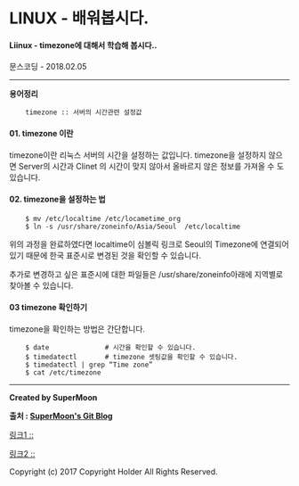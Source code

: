 # LINUX - 배워봅시다.

#### Liinux - timezone에 대해서 학습해 봅시다..

<div class="pull-right"> 문스코딩 - 2018.02.05 </div>

---

**용어정리**
```
    timezone :: 서버의 시간관련 설정값
```

#### 01. timezone 이란

timezone이란 리눅스 서버의 시간을 설정하는 값입니다.
timezone을 설정하지 않으면 Server의 시간과 Clinet 의 시간이 맞지 않아서
올바르지 않은 정보를 가져올 수 도 있습니다.

#### 02. timezone을 설정하는 법

```liuux
    $ mv /etc/localtime /etc/locametime_org
    $ ln -s /usr/share/zoneinfo/Asia/Seoul  /etc/localtime
```

위의 과정을 완료하였다면 localtime이 심볼릭 링크로 Seoul의 Timezone에 연결되어 있기 때문에
한국 표준시로 변경된 것을 확인할 수 있습니다.

추가로 변경하고 싶은 표준시에 대한 파일들은
/usr/share/zoneinfo아래에 지역별로 찾아볼 수 있습니다.

#### 03 timezone 확인하기

timezone을 확인하는 방법은 간단합니다.

```linux
    $ date              # 시간을 확인할 수 있습니다.
    $ timedatectl       # timezone 셋팅값을 확인할 수 있습니다.
    $ timedatectl | grep “Time zone”
    $ cat /etc/timezone
```

---

**Created by SuperMoon**

**출처 : [SuperMoon's Git Blog](https://github.com/jm921106)**

[링크1 :: ]()

[링크2 :: ]()


Copyright (c) 2017 Copyright Holder All Rights Reserved.

